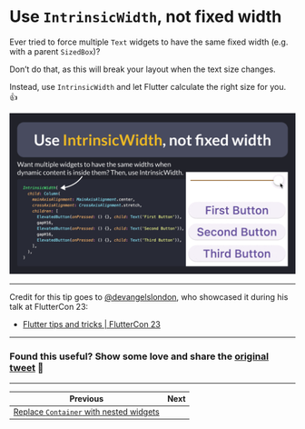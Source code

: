 # Use `IntrinsicWidth`, not fixed width

Ever tried to force multiple `Text` widgets to have the same fixed width (e.g. with a parent `SizedBox`)?

Don’t do that, as this will break your layout when the text size changes.

Instead, use `IntrinsicWidth` and let Flutter calculate the right size for you. 👍

![](136.gif)

---

Credit for this tip goes to [@devangelslondon](https://twitter.com/devangelslondon), who showcased it during his talk at FlutterCon 23:

- [Flutter tips and tricks | FlutterCon 23](https://www.droidcon.com/2023/08/06/flutter-tips-and-tricks/)

---

### Found this useful? Show some love and share the [original tweet](https://twitter.com/biz84/status/1729520341125386420) 🙏

---

| Previous | Next |
| -------- | ---- |
| [Replace `Container` with nested widgets](../0135-replace-container-nested-widgets/index.md) |  |
